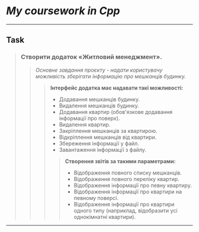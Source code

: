 # ***My coursework in Cpp***
___
## Task

>### Створити додаток «**Житловий менеджмент**». 
>> *Основне завдання проєкту - надати користувачу можливість зберігати інформацію про мешканців будинку.*
>>> **Інтерфейс додатка має надавати такі можливості:**
>>>+ Додавання мешканців будинку. 
>>>+ Видалення мешканців будинку. 
>>>+ Додавання квартир (обов'язкове додавання інформації про поверх). 
>>>+ Видалення квартир. 
>>>+ Закріплення мешканців за квартирою. 
>>>+ Відкріплення мешканців від квартири. 
>>>+ Збереження інформації у файл. 
>>>+ Завантаження інформації з файлу. 
>>>> **Створення звітів за такими параметрами:** 
>>>>+ Відображення повного списку мешканців. 
>>>>+ Відображення повного переліку квартир. 
>>>>+ Відображення інформації про певну квартиру. 
>>>>+ Відображення інформації про квартири на певному поверсі. 
>>>>+ Відображення інформації про квартири одного типу (наприклад, відобразити усі однокімнатні квартири).
___
